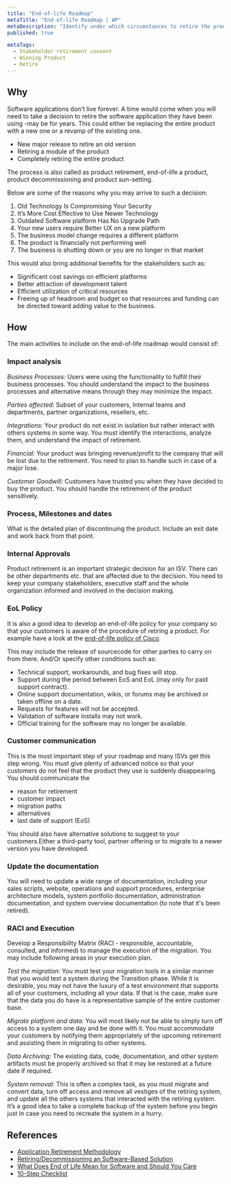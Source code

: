 ```yaml
---
title: "End-of-life Roadmap"
metaTitle: "End-of-life Roadmap | WP"
metaDescription: "Identify under which circumstances to retire the product in the view of migrating to the new product along with end-of-service support models."
published: true

metaTags:
  - Stakeholder retirement consent
  - Winning Product
  - Retire
---
```


## Why

Software applications don’t live forever. A time would come when you will need to take a decision to retire the software application they have been using -may be for years. This could either be replacing the entire product with a new one or a revamp of the existing one.

- New major release to retire an old version
- Retiring a module of the product
- Completely retiring the entire product

The process is also called as product retirement, end-of-life a product, product decommissioning and product sun-setting.

Below are some of the reasons why you may arrive to such a decision:

1. Old Technology Is Compromising Your Security
2. It’s More Cost Effective to Use Newer Technology
3. Outdated Software platform Has No Upgrade Path
4. Your new users require Better UX on a new platform
5. The business model change requires a different platform
6. The product is financially not performing well
7. The business is shutting down or you are no longer in that market

This would also bring additional benefits for the stakeholders such as:

- Significant cost savings on efficient platforms
- Better attraction of development talent
- Efficient utilization of critical resources
- Freeing up of headroom and budget so that resources and funding can be directed toward adding value to the business.

## How

The main activities to include on the end-of-life roadmap would consist of:

### Impact analysis

_Business Processes:_ Users were using the functionality to fulfill their business processes. You should understand the impact to the business processes and alternative means through they may minimize the impact.

_Parties affected:_ Subset of your customers, Internal teams and departments, partner organizations, resellers, etc.

_Integrations:_ Your product do not exist in isolation but rather interact with others systems in some way. You must identify the interactions, analyze them, and understand the impact of retirement.

_Financial:_ Your product was bringing revenue/profit to the company that will be lost due to the retirement. You need to plan to handle such in case of a major lose.

_Customer Goodwill:_ Customers have trusted you when they have decided to buy the product. You should handle the retirement of the product sensitively.

### Process, Milestones and dates

What is the detailed plan of discontinuing the product. Include an exit date and work back from that point.

### Internal Approvals

Product retirement is an important strategic decision for an ISV. There can be other departments etc. that are affected due to the decision. You need to keep your company stakeholders, executive staff and the whole organization informed and involved in the decision making.

### EoL Policy

It is also a good idea to develop an end-of-life policy for your company so that your customers is aware of the procedure of retiring a product. For example have a look at the [end-of-life policy of Cisco](https://www.cisco.com/c/en/us/products/eos-eol-policy.html).

This may include the release of sourcecode for other parties to carry on from there. And/Or specify other conditions such as:

- Technical support, workarounds, and bug fixes will stop.
- Support during the period between EoS and EoL (may only for paid support contract).
- Online support documentation, wikis, or forums may be archived or taken offline on a date.
- Requests for features will not be accepted.
- Validation of software installs may not work.
- Official training for the software may no longer be available.

### Customer communication

This is the most important step of your roadmap and many ISVs get this step wrong. You must give plenty of advanced notice so that your customers do not feel that the product they use is suddenly disappearing. You should communicate the

- reason for retirement
- customer impact
- migration paths
- alternatives
- last date of support (EoS)

You should also have alternative solutions to suggest to your customers.Either a third-party tool, partner offering or to migrate to a newer version you have developed.

### Update the documentation

You will need to update a wide range of documentation, including your sales scripts, website, operations and support procedures, enterprise architecture models, system portfolio documentation, administration documentation, and system overview documentation (to note that it's been retired).

### RACI and Execution

Develop a Responsibility Matrix (RACI - responsible, accountable, consulted, and informed) to manage the execution of the migration. You may include following areas in your execution plan.

_Test the migration:_ You must test your migration tools in a similar manner that you would test a system during the Transition phase. While it is desirable, you may not have the luxury of a test environment that supports all of your customers, including all your data. If that is the case, make sure that the data you do have is a representative sample of the entire customer base.

_Migrate platform and data:_ You will most likely not be able to simply turn off access to a system one day and be done with it. You must accommodate your customers by notifying them appropriately of the upcoming retirement and assisting them in migrating to other systems.

_Data Archiving:_ The existing data, code, documentation, and other system artifacts must be properly archived so that it may be restored at a future date if required.

_System removal:_ This is often a complex task, as you must migrate and convert data, turn off access and remove all vestiges of the retiring system, and update all the others systems that interacted with the retiring system. It’s a good idea to take a complete backup of the system before you begin just in case you need to recreate the system in a hurry.

## References

- [Application Retirement Methodology](https://www.capgemini.com/wp-content/uploads/2017/07/2013-04-10_application_retirement_methodology_whitepaper_web.pdf)
- [Retiring/Decommissioning an Software-Based Solution](http://www.enterpriseunifiedprocess.com/essays/retirementPhase.html)
- [What Does End of Life Mean for Software and Should You Care](https://helpdeskgeek.com/featured-posts/what-does-end-of-life-mean-for-software-and-should-you-care/)
- [10-Step Checklist](https://www.productplan.com/how-to-end-of-life-product/)
